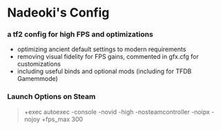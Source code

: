 # Nadeoki's Config
### a tf2 config for high FPS and optimizations

- optimizing ancient default settings to modern requirements
- removing visual fidelity for FPS gains, commented in gfx.cfg for customizations
- including useful binds and optional mods (including for TFDB Gamemmode)

### Launch Options on Steam
> +exec autoexec -console -novid -high -nosteamcontroller -noipx -nojoy +fps_max 300
